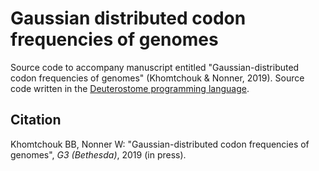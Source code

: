 # Gaussian distributed codon frequencies of genomes
Source code to accompany manuscript entitled "Gaussian-distributed codon frequencies of genomes" (Khomtchouk &amp; Nonner, 2019).  Source code written in the [Deuterostome programming language](https://github.com/apeyser/Deuterostome).

## Citation
Khomtchouk BB, Nonner W: "Gaussian-distributed codon frequencies of genomes", _G3 (Bethesda)_, 2019 (in press).
